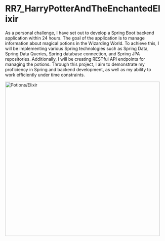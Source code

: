 # RR7_HarryPotterAndTheEnchantedElixir

As a personal challenge, I have set out to develop a Spring Boot backend application within 24 hours. The goal of the application is to manage information about magical potions in the Wizarding World. To achieve this, I will be implementing various Spring technologies such as Spring Data, Spring Data Queries, Spring database connection, and Spring JPA repositories. Additionally, I will be creating RESTful API endpoints for managing the potions. Through this project, I aim to demonstrate my proficiency in Spring and backend development, as well as my ability to work efficiently under time constraints.

<img src="https://user-images.githubusercontent.com/122550071/236640722-cf2af8bd-a332-4bef-b5c8-16a48a27ecb9.jpg" alt="Potions/Elixir" width="500"/>
